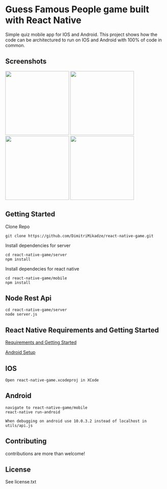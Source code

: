 # Guess Famous People game built with React Native

Simple quiz mobile app for IOS and Android.
This project shows how the code can be architectured to run on IOS and Android with 100% of code in common.

## Screenshots

<img src="https://github.com/DimitriMikadze/react-native-game/blob/master/server/images/screenshots/Start.jpg" width="200">
<img src="https://github.com/DimitriMikadze/react-native-game/blob/master/server/images/screenshots/Choose.jpg" width="200">
<img src="https://github.com/DimitriMikadze/react-native-game/blob/master/server/images/screenshots/Game.jpg" width="200">
<img src="https://github.com/DimitriMikadze/react-native-game/blob/master/server/images/screenshots/Finish.jpg" width="200">

## Getting Started

Clone Repo

````
git clone https://github.com/DimitriMikadze/react-native-game.git
````

Install dependencies for server

````
cd react-native-game/server
npm install
````

Install dependecies for react native

````
cd react-native-game/mobile
npm install
````

## Node Rest Api

````
cd react-native-game/server
node server.js
````

## React Native Requirements and Getting Started

<a href="https://facebook.github.io/react-native/docs/getting-started.html" target="_blank">Requirements and Getting Started</a>

<a href="https://facebook.github.io/react-native/docs/android-setup.html" target="_blank">Android Setup</a>

## IOS

````
Open react-native-game.xcodeproj in XCode
````

## Android

````
navigate to react-native-game/mobile
react-native run-android

When debugging on android use 10.0.3.2 instead of localhost in utils/api.js

````

## Contributing

contributions are more than welcome!

## License

See license.txt
